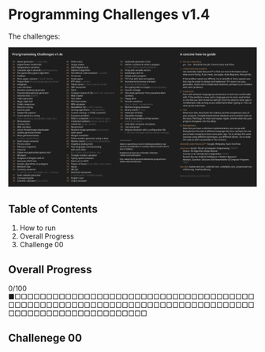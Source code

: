 # Programming Challenges v1.4 

The challenges:

![programming challenges list](https://github.com/EarlierMeat1/programming-challenges-v1.4/blob/master/Programming%20Challenges.jpg)

## Table of Contents
1. How to run
2. Overall Progress
3. Challenge 00


## Overall Progress
0/100
■□□□□□□□□□□□□□□□□□□□□□□□□□□□□□□□□□□□□□□□□□□□□□□□□□□□□□□□□□□□□□□□□□□□□□□□□□□□□□□□□□□□□□□□□□□□□□□□□□□□


## Challenege 00 
